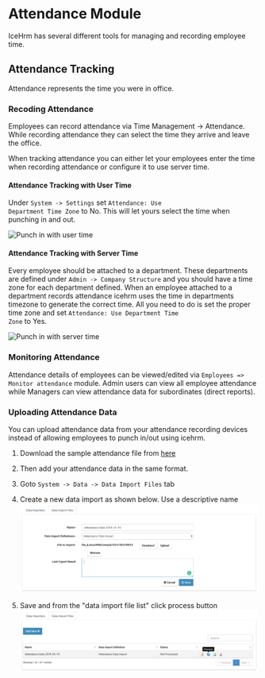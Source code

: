 # Attendance Module

IceHrm has several different tools for managing and recording employee time.

## Attendance Tracking

Attendance represents the time you were in office. 

### Recoding Attendance

Employees can record attendance via Time Management -> Attendance. While recording attendance they can select the time they arrive and leave the office.

When tracking attendance you can either let your employees enter the time when recording attendance or configure it to use server time.

#### Attendance Tracking with User Time

Under <code>System -> Settings</code> set <code>Attendance: Use Department Time Zone</code> to No. This will let yours select the time when
punching in and out.

![Punch in with user time](https://icehrm.s3.amazonaws.com/images/blog-images/attendance_punch_in1.png)

#### Attendance Tracking with Server Time

Every employee should be attached to a department. These departments are defined under <code>Admin -> Company Structure</code> and
you should have a time zone for each department defined. When an employee attached to a department records attendance
icehrm uses the time in departments timezone to generate the correct time. All you need to do is set the proper
time zone and set <code>Attendance: Use Department Time Zone</code> to Yes.

![Punch in with server time](https://icehrm.s3.amazonaws.com/images/blog-images/attendance_punch_in2.png)

### Monitoring Attendance

Attendance details of employees can be viewed/edited via <code>Employees => Monitor attendance</code> module. Admin users can view all employee attendance while Managers can view attendance data for subordinates (direct reports).

### Uploading Attendance Data
 
You can upload attendance data from your attendance recording devices instead of allowing employees to punch in/out using icehrm.

1. Download the sample attendance file from [here](https://s3.amazonaws.com/icehrm/images/blog-files/attendance_sample_import.csv)

2. Then add your attendance data in the same format.

3. Goto <code>System -> Data -> Data Import Files</code> tab

4. Create a new data import as shown below. Use a descriptive name
![](/assets/data-import-create-attendance.png)
5. Save and from the "data import file list" click process button
![](/assets/data-import-attendance-process.png)




